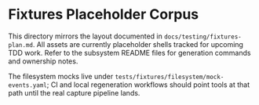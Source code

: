 # Fixtures Placeholder Corpus

This directory mirrors the layout documented in `docs/testing/fixtures-plan.md`.
All assets are currently placeholder shells tracked for upcoming TDD work.
Refer to the subsystem README files for generation commands and ownership notes.

The filesystem mocks live under `tests/fixtures/filesystem/mock-events.yaml`; CI
and local regeneration workflows should point tools at that path until the real
capture pipeline lands.
